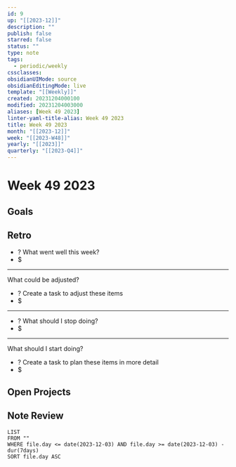 ```yaml
---
id: 9
up: "[[2023-12]]"
description: ""
publish: false
starred: false
status: ""
type: note
tags:
  - periodic/weekly
cssclasses: 
obsidianUIMode: source
obsidianEditingMode: live
template: "[[Weekly]]"
created: 20231204000100
modified: 20231204003000
aliases: [Week 49 2023]
linter-yaml-title-alias: Week 49 2023
title: Week 49 2023
month: "[[2023-12]]"
week: "[[2023-W48]]"
yearly: "[[2023]]"
quarterly: "[[2023-Q4]]"
---
```


# Week 49 2023

## Goals


## Retro

- ? What went well this week?
- $


---

What could be adjusted?

- ? Create a task to adjust these items
- $

---

- ? What should I stop doing?
- $


---

What should I start doing?

- ? Create a task to plan these items in more detail
- $

## Open Projects

## Note Review

```
LIST
FROM ""
WHERE file.day <= date(2023-12-03) AND file.day >= date(2023-12-03) - dur(7days)
SORT file.day ASC
```
